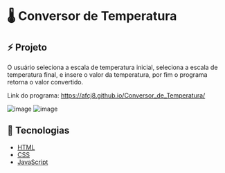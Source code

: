 <h1>🌡️ Conversor de Temperatura</h1>

<h2>⚡ Projeto</h2>
O usuário seleciona a escala de temperatura inicial, seleciona a escala de temperatura final, e insere o valor da temperatura, por fim o programa retorna o valor convertido.

Link do programa: https://afcj8.github.io/Conversor_de_Temperatura/

![image](https://user-images.githubusercontent.com/102259875/221922165-c640c686-fd1a-4271-b27b-376d21ab05be.png)
![image](https://user-images.githubusercontent.com/102259875/221922267-4ff12327-7a0c-4da7-8ad5-810e2a139597.png)

<h2>🚀 Tecnologias</h2>

- [HTML](https://developer.mozilla.org/pt-BR/docs/Web/HTML)
- [CSS](https://developer.mozilla.org/pt-BR/docs/Web/CSS)
- [JavaScript](https://developer.mozilla.org/pt-BR/docs/Web/JavaScript)
